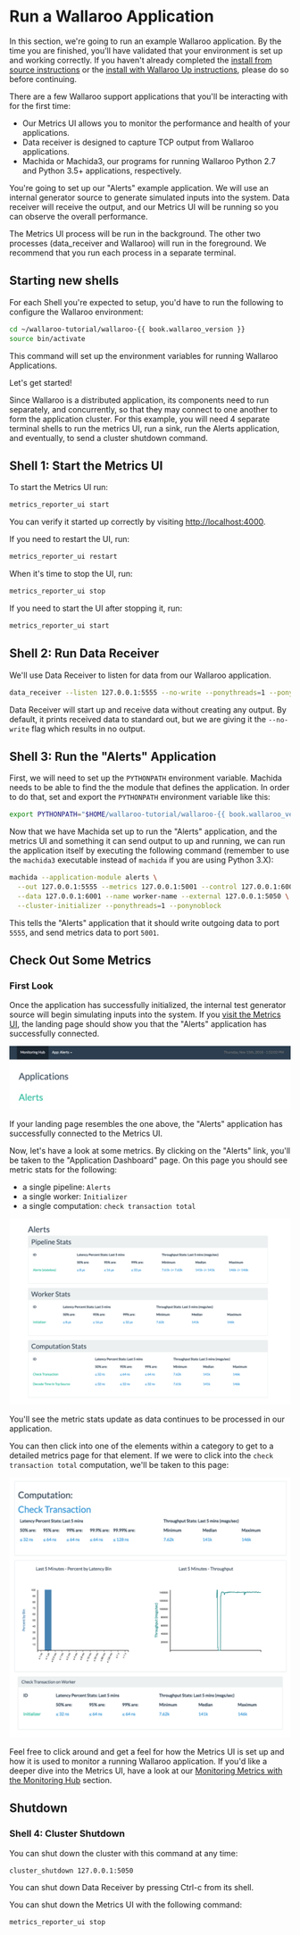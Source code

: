 # Run a Wallaroo Application

In this section, we're going to run an example Wallaroo application. By the time you are finished, you'll have validated that your environment is set up and working correctly. If you haven't already completed the [install from source instructions](/book/getting-started/linux-setup.md) or the [install with Wallaroo Up instructions](/book/getting-started/wallaroo-up.md), please do so before continuing.

There are a few Wallaroo support applications that you'll be interacting with for the first time:

- Our Metrics UI allows you to monitor the performance and health of your applications.
- Data receiver is designed to capture TCP output from Wallaroo applications.
- Machida or Machida3, our programs for running Wallaroo Python 2.7 and Python 3.5+ applications, respectively.

You're going to set up our "Alerts" example application. We will use an internal generator source to generate simulated inputs into the system. Data receiver will receive the output, and our Metrics UI will be running so you can observe the overall performance.

The Metrics UI process will be run in the background. The other two processes (data_receiver and Wallaroo) will run in the foreground. We recommend that you run each process in a separate terminal.

## Starting new shells

For each Shell you're expected to setup, you'd have to run the following to configure the Wallaroo environment:

```bash
cd ~/wallaroo-tutorial/wallaroo-{{ book.wallaroo_version }}
source bin/activate
```

This command will set up the environment variables for running Wallaroo Applications.

Let's get started!

Since Wallaroo is a distributed application, its components need to run separately, and concurrently, so that they may connect to one another to form the application cluster. For this example, you will need 4 separate terminal shells to run the metrics UI, run a sink, run the Alerts application, and eventually, to send a cluster shutdown command.

## Shell 1: Start the Metrics UI

To start the Metrics UI run:

```bash
metrics_reporter_ui start
```

You can verify it started up correctly by visiting [http://localhost:4000](http://localhost:4000).

If you need to restart the UI, run:

```bash
metrics_reporter_ui restart
```

When it's time to stop the UI, run:

```bash
metrics_reporter_ui stop
```

If you need to start the UI after stopping it, run:

```bash
metrics_reporter_ui start
```

## Shell 2: Run Data Receiver

We'll use Data Receiver to listen for data from our Wallaroo application.

```bash
data_receiver --listen 127.0.0.1:5555 --no-write --ponythreads=1 --ponynoblock
```

Data Receiver will start up and receive data without creating any output. By default, it prints received data to standard out, but we are giving it the `--no-write` flag which results in no output.

## Shell 3: Run the "Alerts" Application

First, we will need to set up the `PYTHONPATH` environment variable. Machida needs to be able to find the the module that defines the application. In order to do that, set and export the `PYTHONPATH` environment variable like this:

```bash
export PYTHONPATH="$HOME/wallaroo-tutorial/wallaroo-{{ book.wallaroo_version }}/examples/python/alerts_stateful:$PYTHONPATH"
```

Now that we have Machida set up to run the "Alerts" application, and the metrics UI and something it can send output to up and running, we can run the application itself by executing the following command (remember to use the `machida3` executable instead of `machida` if you are using Python 3.X):

```bash
machida --application-module alerts \
  --out 127.0.0.1:5555 --metrics 127.0.0.1:5001 --control 127.0.0.1:6000 \
  --data 127.0.0.1:6001 --name worker-name --external 127.0.0.1:5050 \
  --cluster-initializer --ponythreads=1 --ponynoblock
```

This tells the "Alerts" application that it should write outgoing data to port `5555`, and send metrics data to port `5001`.

## Check Out Some Metrics

### First Look

Once the application has successfully initialized, the internal test generator source will begin simulating inputs into the system. If you [visit the Metrics UI](http://localhost:4000), the landing page should show you that the "Alerts" application has successfully connected.

![Landing Page](/book/metrics/images/landing-page.png)

If your landing page resembles the one above, the "Alerts" application has successfully connected to the Metrics UI.

Now, let's have a look at some metrics. By clicking on the "Alerts" link, you'll be taken to the "Application Dashboard" page. On this page you should see metric stats for the following:

- a single pipeline: `Alerts`
- a single worker: `Initializer`
- a single computation: `check transaction total`

![Application Dashboard Page](/book/metrics/images/application-dashboard-page.png)

You'll see the metric stats update as data continues to be processed in our application.

You can then click into one of the elements within a category to get to a detailed metrics page for that element. If we were to click into the `check transaction total` computation, we'll be taken to this page:

![Computation Detailed Metrics page](/book/metrics/images/computation-detailed-metrics-page.png)

Feel free to click around and get a feel for how the Metrics UI is set up and how it is used to monitor a running Wallaroo application. If you'd like a deeper dive into the Metrics UI, have a look at our [Monitoring Metrics with the Monitoring Hub](/book/metrics/metrics-ui.md) section.

## Shutdown

### Shell 4: Cluster Shutdown

You can shut down the cluster with this command at any time:

```bash
cluster_shutdown 127.0.0.1:5050
```

You can shut down Data Receiver by pressing Ctrl-c from its shell.

You can shut down the Metrics UI with the following command:

```bash
metrics_reporter_ui stop
```
